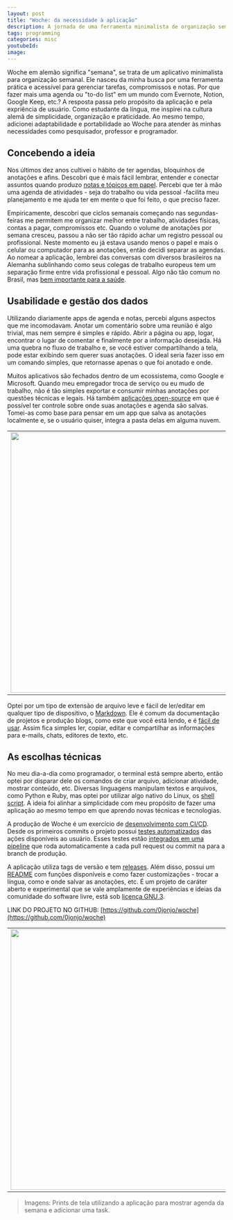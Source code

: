 ```yaml
---
layout: post
title: "Woche: da necessidade à aplicação"
description: A jornada de uma ferramenta minimalista de organização semanal
tags: programming
categories: misc
youtubeId:
image:
---
```


Woche em alemão significa "semana", se trata de um aplicativo minimalista para organização semanal. Ele nasceu da minha busca por uma ferramenta prática e acessível para gerenciar tarefas, compromissos e notas. Por que fazer mais uma agenda ou "to-do list" em um mundo com Evernote, Notion, Google Keep, etc.? A resposta passa pelo propósito da aplicação e pela expriência de usuário. Como estudante da língua, me inspirei na cultura alemã de simplicidade, organização e praticidade. Ao mesmo tempo, adicionei adaptabilidade e portabilidade ao Woche para atender às minhas necessidades como pesquisador, professor e programador.

## Concebendo a ideia

Nos últimos dez anos cultivei o hábito de ter agendas, bloquinhos de anotações e afins. Descobri que é mais fácil lembrar, entender e conectar assuntos quando produzo [notas e tópicos em papel](https://tecnoblog.net/especiais/escrever-mao-aprendizado/). Percebi que ter à mão uma agenda de atividades - seja do trabalho ou vida pessoal -facilita meu planejamento e me ajuda ter em mente o que foi feito, o que preciso fazer.

 Empiricamente, descobri que ciclos semanais começando nas segundas-feiras me permitem me organizar melhor entre trabalho, atividades físicas, contas a pagar, compromissos etc. Quando o volume de anotações por semana cresceu, passou a não ser tão rápido achar um registro pessoal ou profissional. Neste momento eu já estava usando menos o papel e mais o celular ou computador para as anotações, então decidi separar as agendas. Ao nomear a aplicação, lembrei das conversas com diversos brasileiros na Alemanha sublinhando como seus colegas de trabalho europeus tem um separação firme entre vida profissional e pessoal. Algo não tão comum no Brasil, mas [bem importante para a saúde](https://economia.uol.com.br/noticias/redacao/2022/06/07/equilibrio-entre-vida-pessoal-e-profissional-todo-mundo-sai-ganhando.htm).

## Usabilidade e gestão dos dados

Utilizando diariamente apps de agenda e notas, percebi alguns aspectos que me incomodavam. Anotar um comentário sobre uma reunião é algo trivial, mas nem sempre é simples e rápido. Abrir a página ou app, logar, encontrar o lugar de comentar e finalmente por a informação desejada. Há uma quebra no fluxo de trabalho e, se você estiver compartilhando a tela, pode estar exibindo sem querer suas anotações. O ideal seria fazer isso em um comando simples, que retornasse apenas o que foi anotado e onde.

Muitos aplicativos são fechados dentro de um ecossistema, como Google e Microsoft. Quando meu empregador troca de serviço ou eu mudo de trabalho, não é tão simples exportar e consumir minhas anotações por questões técnicas e legais. Há também [aplicações open-source](https://alternativeto.net/software/notion/?feature=note-taking&license=opensource) em que é possível ter controle sobre onde suas anotações e agenda são salvas. Tomei-as como base para pensar em um app que salva as anotações localmente e, se o usuário quiser, integra a pasta delas em alguma nuvem.

<table cellpadding="0" cellspacing="0" border="0" width="100%">
<tr><td align="center">
  <img src="https://github.com/0jonjo/0jonjo.github.io/assets/64807181/2dbdeae4-267f-42db-947f-3de50d6d411d" width="600">
</td></tr>
</table>

Optei por um tipo de extensão de arquivo leve e fácil de ler/editar em qualquer tipo de dispositivo, o [Markdown](https://pt.wikipedia.org/wiki/Markdown). Ele é comum da documentação de projetos e produção blogs, como este que você está lendo, e é [fácil de usar](https://programminghistorian.org/pt/licoes/introducao-ao-markdown). Assim fica simples ler, copiar, editar e compartilhar as informações para e-mails, chats, editores de texto, etc.

## As escolhas técnicas

No meu dia-a-dia como programador, o terminal está sempre aberto, então optei por disparar dele os comandos de criar arquivo, adicionar atividade, mostrar conteúdo, etc. Diversas linguagens manipulam textos e arquivos, como Python e Ruby, mas optei por utilizar algo nativo do Linux, os [shell script](https://pt.wikipedia.org/wiki/Shell_script). A ideia foi alinhar a simplicidade com meu propósito de fazer uma aplicação ao mesmo tempo em que aprendo novas técnicas e tecnologias.

A produção de Woche é um exercício de [desenvolvimento com CI/CD](https://www.redhat.com/pt-br/topics/devops/what-is-ci-cd). Desde os primeiros commits o projeto possui [testes automatizados](https://github.com/0jonjo/woche/blob/main/tests.sh) das ações disponíveis ao usuário. Esses testes estão [integrados em uma pipeline](https://github.com/0jonjo/woche/actions) que roda automaticamente a cada pull request ou commit na para a branch de produção.

A aplicação utiliza tags de versão e tem [releases](https://github.com/0jonjo/woche/tags). Além disso, possui um [README](https://github.com/0jonjo/woche) com funções disponíveis e como fazer customizações - trocar a língua, como e onde salvar as anotações, etc. É um projeto de caráter aberto e experimental que se vale amplamente de experiências e ideias da comunidade do software livre, está sob [licença GNU 3](https://github.com/0jonjo/woche/blob/main/LICENSE).

LINK DO PROJETO NO GITHUB: [https://github.com/0jonjo/woche](https://github.com/0jonjo/woche)

<table cellpadding="0" cellspacing="0" border="0" width="100%">
<tr><td align="center">
  <img src="https://github.com/0jonjo/0jonjo.github.io/assets/64807181/69b082fa-c0c0-442f-913b-6853a06675bc" width="600">
</td></tr>
</table>

>Imagens: Prints de tela utilizando a aplicação para mostrar agenda da semana e adicionar uma task.
